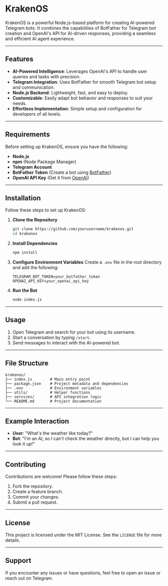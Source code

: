 # KrakenOS

KrakenOS is a powerful Node.js-based platform for creating AI-powered Telegram bots. It combines the capabilities of BotFather for Telegram bot creation and OpenAI's API for AI-driven responses, providing a seamless and efficient AI agent experience.

---

## Features

- **AI-Powered Intelligence**: Leverages OpenAI's API to handle user queries and tasks with precision.
- **Telegram Integration**: Uses BotFather for smooth Telegram bot setup and communication.
- **Node.js Backend**: Lightweight, fast, and easy to deploy.
- **Customizable**: Easily adapt bot behavior and responses to suit your needs.
- **Effortless Implementation**: Simple setup and configuration for developers of all levels.

---

## Requirements

Before setting up KrakenOS, ensure you have the following:

- **Node.js**
- **npm** (Node Package Manager)
- **Telegram Account**
- **BotFather Token** (Create a bot using [BotFather](https://core.telegram.org/bots#botfather))
- **OpenAI API Key** (Get it from [OpenAI](https://openai.com/))

---

## Installation

Follow these steps to set up KrakenOS:

1. **Clone the Repository**
   ```bash
   git clone https://github.com/yourusername/krakenos.git
   cd krakenos
   ```

2. **Install Dependencies**
   ```bash
   npm install
   ```

3. **Configure Environment Variables**
   Create a `.env` file in the root directory and add the following:
   ```env
   TELEGRAM_BOT_TOKEN=your_botfather_token
   OPENAI_API_KEY=your_openai_api_key
   ```

4. **Run the Bot**
   ```bash
   node index.js
   ```

---

## Usage

1. Open Telegram and search for your bot using its username.
2. Start a conversation by typing `/start`.
3. Send messages to interact with the AI-powered bot.

---

## File Structure

```
krakenos/
├── index.js        # Main entry point
├── package.json    # Project metadata and dependencies
├── .env            # Environment variables
├── utils/          # Helper functions
├── services/       # API integration logic
└── README.md       # Project documentation
```

---

## Example Interaction

- **User**: "What's the weather like today?"
- **Bot**: "I'm an AI, so I can't check the weather directly, but I can help you look it up!"

---

## Contributing

Contributions are welcome! Please follow these steps:

1. Fork the repository.
2. Create a feature branch.
3. Commit your changes.
4. Submit a pull request.

---

## License

This project is licensed under the MIT License. See the `LICENSE` file for more details.

---

## Support

If you encounter any issues or have questions, feel free to open an issue or reach out on Telegram.
